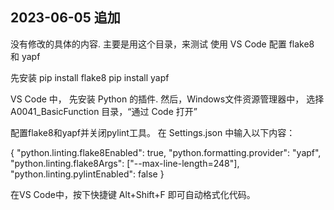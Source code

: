 ## 2023-06-05 追加


没有修改的具体的内容. 主要是用这个目录，来测试 使用 VS Code  配置 flake8 和 yapf


先安装
pip install flake8
pip install yapf


VS Code 中， 先安装 Python 的插件.
然后，Windows文件资源管理器中， 选择 A0041_BasicFunction 目录，“通过 Code 打开”


配置flake8和yapf并关闭pylint工具。
在 Settings.json 中输入以下内容：

{
    "python.linting.flake8Enabled": true,
    "python.formatting.provider": "yapf",
    "python.linting.flake8Args": ["--max-line-length=248"],
    "python.linting.pylintEnabled": false
}


在VS Code中，按下快捷键 Alt+Shift+F 即可自动格式化代码。
